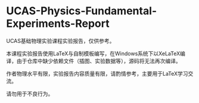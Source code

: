 # UCAS-Physics-Fundamental-Experiments-Report
UCAS基础物理实验课程实验报告，仅供参考。

本课程实验报告使用LaTeX与自制模板编写，在Windows系统下以XeLaTeX编译，由于仓库中缺少依赖文件（插图、实验数据等），源码将无法再次编译。

作者物理水平有限，实验报告内容质量有限，请酌情参考，主要用于LaTeX学习交流。

请勿用于不良行为。
